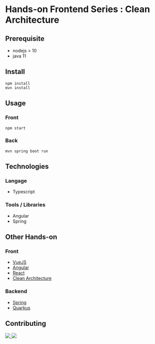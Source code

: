 # Hands-on Frontend Series : Clean Architecture


## Prerequisite

- nodejs > 10
- java 11

## Install

```
npm install
mvn install
```

## Usage

### Front

```
npm start 
```

### Back

```
mvn spring boot run 
```


## Technologies

### Langage

* Typescript

### Tools / Libraries

* Angular
* Spring


## Other Hands-on

### Front

* [VueJS](https://github.com/Zenika/grenoble-hands-on-vuejs)
* [Angular](https://github.com/Zenika/grenoble-hands-on-angular)
* [React](https://github.com/Zenika/grenoble-hands-on-react)
* [Clean Architecture](https://github.com/Zenika/grenoble-hands-on-front-clean-architecture)

### Backend

* [Spring](https://github.com/Zenika/grenoble-hands-on-spring)
* [Quarkus](https://github.com/Zenika/grenoble-hands-on-quarkus)

## Contributing

<a href="https://github.com/chocho01">
  <img src="https://github.com/chocho01.png?size=50">
</a>
<a href="https://github.com/thuchede">
  <img src="https://github.com/thuchede.png?size=50">
</a>


